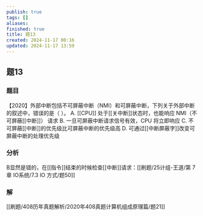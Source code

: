 ```yaml
---
publish: true
tags: []
aliases: 
finished: true
title: 题13
created: 2024-11-17 00:16
updated: 2024-11-17 13:59
---
```

## 题13
### 题目
【2020】外部中断包括不可屏蔽中断（NMI）和可屏蔽中断，下列关于外部中断的叙述中，错误的是（ ）。
A. [[CPU]] 处于[[关中断]]状态时，也能响应 NMI（不可屏蔽[[中断]]） 请求
B. 一旦可屏蔽中断请求信号有效，CPU 将立即响应
C. 不可屏蔽[[中断]]的优先级比可屏蔽中断的优先级高
D. 可通过[[中断屏蔽字]]改变可屏蔽中断的处理优先级
### 分析
B显然是错的，在[[指令]]结束的时候检查[[中断]]请求：[[刷题/25计组-王道/第 7 章 IO系统/7.3 IO 方式/题50]]
### 解
[[刷题/408历年真题解析/2020年408真题计算机组成原理篇/题21]]